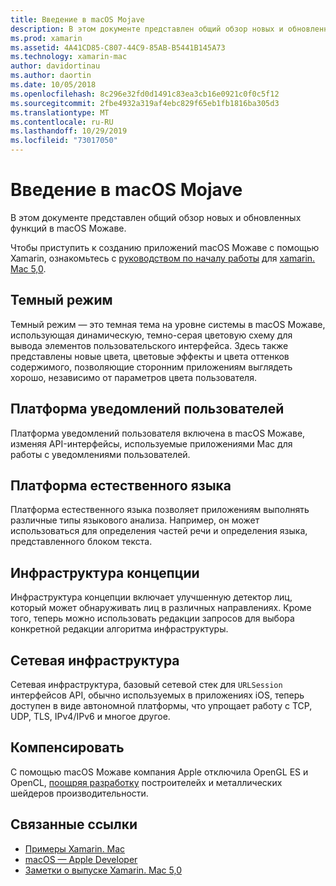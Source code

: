 ```yaml
---
title: Введение в macOS Mojave
description: В этом документе представлен общий обзор новых и обновленных функций в macOS Можаве.
ms.prod: xamarin
ms.assetid: 4A41CD85-C807-44C9-85AB-B5441B145A73
ms.technology: xamarin-mac
author: davidortinau
ms.author: daortin
ms.date: 10/05/2018
ms.openlocfilehash: 8c296e32fd0d1491c83ea3cb16e0921c0f0c5f12
ms.sourcegitcommit: 2fbe4932a319af4ebc829f65eb1fb1816ba305d3
ms.translationtype: MT
ms.contentlocale: ru-RU
ms.lasthandoff: 10/29/2019
ms.locfileid: "73017050"
---
```

# <a name="introduction-to-macos-mojave"></a>Введение в macOS Mojave

В этом документе представлен общий обзор новых и обновленных функций в macOS Можаве.

Чтобы приступить к созданию приложений macOS Можаве с помощью Xamarin, ознакомьтесь с [руководством по началу работы](~/mac/platform/introduction-to-macos-mojave/get-started.md) для [xamarin. Mac 5,0](https://github.com/xamarin/release-notes-archive/blob/master/release-notes/mac/xamarin.mac_5/xamarin.mac_5.0.md).

## <a name="dark-mode"></a>Темный режим

Темный режим — это темная тема на уровне системы в macOS Можаве, использующая динамическую, темно-серая цветовую схему для вывода элементов пользовательского интерфейса. Здесь также представлены новые цвета, цветовые эффекты и цвета оттенков содержимого, позволяющие сторонним приложениям выглядеть хорошо, независимо от параметров цвета пользователя.

## <a name="user-notifications-framework"></a>Платформа уведомлений пользователей

Платформа уведомлений пользователя включена в macOS Можаве, изменяя API-интерфейсы, используемые приложениями Mac для работы с уведомлениями пользователей.

## <a name="natural-language-framework"></a>Платформа естественного языка

Платформа естественного языка позволяет приложениям выполнять различные типы языкового анализа. Например, он может использоваться для определения частей речи и определения языка, представленного блоком текста.

## <a name="vision-framework"></a>Инфраструктура концепции

Инфраструктура концепции включает улучшенную детектор лиц, который может обнаруживать лиц в различных направлениях. Кроме того, теперь можно использовать редакции запросов для выбора конкретной редакции алгоритма инфраструктуры.

## <a name="network-framework"></a>Сетевая инфраструктура

Сетевая инфраструктура, базовый сетевой стек для `URLSession` интерфейсов API, обычно используемых в приложениях iOS, теперь доступен в виде автономной платформы, что упрощает работу с TCP, UDP, TLS, IPv4/IPv6 и многое другое.

## <a name="deprecations"></a>Компенсировать

С помощью macOS Можаве компания Apple отключила OpenGL ES и OpenCL, [поощряя разработку](https://developer.apple.com/macos/whats-new/) построителейх и металлических шейдеров производительности.

## <a name="related-links"></a>Связанные ссылки

- [Примеры Xamarin. Mac](https://docs.microsoft.com/samples/browse/?products=xamarin&term=Xamarin.Mac)
- [macOS — Apple Developer](https://developer.apple.com/macos/)
- [Заметки о выпуске Xamarin. Mac 5,0](https://docs.microsoft.com/xamarin/mac/release-notes/5/5.0/)
